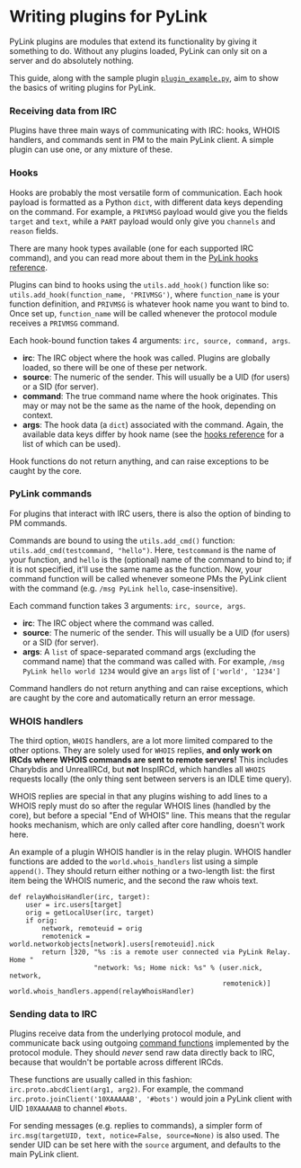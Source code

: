 # Writing plugins for PyLink

PyLink plugins are modules that extend its functionality by giving it something to do. Without any plugins loaded, PyLink can only sit on a server and do absolutely nothing.

This guide, along with the sample plugin [`plugin_example.py`](plugin_example.py), aim to show the basics of writing plugins for PyLink.

### Receiving data from IRC

Plugins have three main ways of communicating with IRC: hooks, WHOIS handlers, and commands sent in PM to the main PyLink client. A simple plugin can use one, or any mixture of these.

### Hooks

Hooks are probably the most versatile form of communication. Each hook payload is formatted as a Python `dict`, with different data keys depending on the command.
For example, a `PRIVMSG` payload would give you the fields `target` and `text`, while a `PART` payload would only give you `channels` and `reason` fields.

There are many hook types available (one for each supported IRC command), and you can read more about them in the [PyLink hooks reference](hooks-reference.md).

Plugins can bind to hooks using the `utils.add_hook()` function like so: `utils.add_hook(function_name, 'PRIVMSG')`, where `function_name` is your function definition, and `PRIVMSG` is whatever hook name you want to bind to. Once set up, `function_name` will be called whenever the protocol module receives a `PRIVMSG` command.

Each hook-bound function takes 4 arguments: `irc, source, command, args`.
- **irc**: The IRC object where the hook was called. Plugins are globally loaded, so there will be one of these per network.
- **source**: The numeric of the sender. This will usually be a UID (for users) or a SID (for server).
- **command**: The true command name where the hook originates. This may or may not be the same as the name of the hook, depending on context.
- **args**: The hook data (a `dict`) associated with the command. Again, the available data keys differ by hook name
(see the [hooks reference](hooks-reference.md) for a list of which can be used).

Hook functions do not return anything, and can raise exceptions to be caught by the core.

### PyLink commands

For plugins that interact with IRC users, there is also the option of binding to PM commands.

Commands are bound to using the `utils.add_cmd()` function: `utils.add_cmd(testcommand, "hello")`. Here, `testcommand` is the name of your function, and `hello` is the (optional) name of the command to bind to; if it is not specified, it'll use the same name as the function.
Now, your command function will be called whenever someone PMs the PyLink client with the command (e.g. `/msg PyLink hello`, case-insensitive).

Each command function takes 3 arguments: `irc, source, args`.
- **irc**: The IRC object where the command was called.
- **source**: The numeric of the sender. This will usually be a UID (for users) or a SID (for server).
- **args**: A `list` of space-separated command args (excluding the command name) that the command was called with. For example, `/msg PyLink hello world 1234` would give an `args` list of `['world', '1234']`

Command handlers do not return anything and can raise exceptions, which are caught by the core and automatically return an error message.

### WHOIS handlers

The third option, `WHOIS` handlers, are a lot more limited compared to the other options. They are solely used for `WHOIS` replies, **and only work on IRCds where WHOIS commands are sent to remote servers!** This includes Charybdis and UnrealIRCd, but **not** InspIRCd, which handles all `WHOIS` requests locally (the only thing sent between servers is an IDLE time query).

WHOIS replies are special in that any plugins wishing to add lines to a WHOIS reply must do so after the regular WHOIS lines (handled by the core), but before a special "End of WHOIS" line. This means that the regular hooks mechanism, which are only called after core handling, doesn't work here.

An example of a plugin WHOIS handler is in the relay plugin. WHOIS handler functions are added to the `world.whois_handlers` list using a simple `append()`. They should return either nothing or a two-length list: the first item being the WHOIS numeric, and the second the raw whois text.

```
def relayWhoisHandler(irc, target):
    user = irc.users[target]
    orig = getLocalUser(irc, target)
    if orig:
        network, remoteuid = orig
        remotenick = world.networkobjects[network].users[remoteuid].nick
        return [320, "%s :is a remote user connected via PyLink Relay. Home "
                     "network: %s; Home nick: %s" % (user.nick, network,
                                                     remotenick)]
world.whois_handlers.append(relayWhoisHandler)
```

### Sending data to IRC

Plugins receive data from the underlying protocol module, and communicate back using outgoing [command functions](pmodule-spec.md) implemented by the protocol module. They should *never* send raw data directly back to IRC, because that wouldn't be portable across different IRCds.

These functions are usually called in this fashion: `irc.proto.abcdClient(arg1, arg2)`. For example, the command `irc.proto.joinClient('10XAAAAAB', '#bots')` would join a PyLink client with UID `10XAAAAAB` to channel `#bots`.

For sending messages (e.g. replies to commands), a simpler form of `irc.msg(targetUID, text, notice=False, source=None)` is also used. The sender UID can be set here with the `source` argument, and defaults to the main PyLink client.
